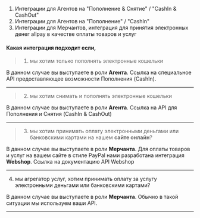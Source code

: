 1. Интеграции для Агентов на "Пополнение & Снятие" / "CashIn & CashOut"
2. Интеграции для Агентов на "Пополнение" / "CashIn"
3. Интеграции для Мерчантов, интеграция для принятия электронных денег allpay в качестве оплаты товаров и услуг


#### Какая интеграция подходит если,

> 1. мы хотим только пополнять электронные кошельки

В данном случае вы выступаете в роли **Агента**. Ссылка на специальное API предоставляющее возможности Пополнения (CashIn).

***

> 2. мы хотим снимать и пополнять электронные кошельки

В данном случае вы выступаете в роли **Агента**. Ссылка на API для Пополнения и Снятия (CashIn & CashOut)

***

> 3. мы хотим принимать оплату электронными деньгами или банковскими картами на нашем **сайте онлайн**?

В данном случае вы выступаете в роли **Мерчанта**. Для оплаты товаров и услуг на вашем сайте в стиле PayPal нами разработана интеграция **Webshop**. Ссылка на документацию API Webshop

***

4. мы агрегатор услуг, хотим принимать оплату за услугу электронными деньгами или банковскими картами?

В данном случае вы выступаете в роли **Мерчанта**. Обычно в такой ситуации мы используем ваши API.
***